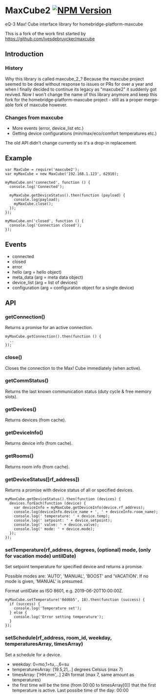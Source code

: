 # MaxCube2 [![NPM Version](https://img.shields.io/npm/v/maxcube2.svg)](https://www.npmjs.com/package/maxcube2)

eQ-3 Max! Cube interface library for homebridge-platform-maxcube

This is a fork of the work first started by https://github.com/ivesdebruycker/maxcube

## Introduction
### History
Why this library is called maxcube_2_? Because the maxcube project seemed to be dead without response to issues or PRs for over a year and when I finally decided to continue its legacy as "maxcube2" it suddenly got revived. Now I won't change the name of this library anymore and keep this fork for the homebridge-platform-maxcube project - still as a proper merge-able fork of maxcube however.

### Changes from maxcube
- More events (error, device_list etc.)
- Getting device configurations (min/max/eco/comfort temperatures etc.)

The old API didn't change currently so it's a drop-in replacement.

## Example
```
var MaxCube = require('maxcube2');
var myMaxCube = new MaxCube('192.168.1.123', 62910);

myMaxCube.on('connected', function () {
  console.log('Connected');

  myMaxCube.getDeviceStatus().then(function (payload) {
    console.log(payload);
    myMaxCube.close();
  });
});

myMaxCube.on('closed', function () {
  console.log('Connection closed');
});
```

## Events
* connected
* closed
* error
* hello (arg = hello object)
* meta_data (arg = meta data object)
* device_list (arg = list of devices)
* configuration (arg = configuration object for a single device)

## API
### getConnection()
Returns a promise for an active connection.
```
myMaxCube.getConnection().then(function () {
  ..
});
```
### close()
Closes the connection to the Max! Cube immediately (when active).
### getCommStatus()
Returns the last known communication status (duty cycle & free memory slots).
### getDevices()
Returns devices (from cache).
### getDeviceInfo()
Returns device info (from cache).
### getRooms()
Returns room info (from cache).
### getDeviceStatus([rf_address])
Returns a promise with device status of all or specified devices.
```
myMaxCube.getDeviceStatus().then(function (devices) {
  devices.forEach(function (device) {
    var deviceInfo = myMaxCube.getDeviceInfo(device.rf_address);
    console.log(deviceInfo.device_name + ', ' + deviceInfo.room_name);
    console.log(' temperature: ' + device.temp);
    console.log(' setpoint: ' + device.setpoint);
    console.log(' valve: ' + device.valve);
    console.log(' mode: ' + device.mode);
  });
});
```
### setTemperature(rf_address, degrees, (optional) mode, (only for vacation mode) untilDate)
Set setpoint temperature for specified device and returns a promise.

Possible modes are: 'AUTO', 'MANUAL', 'BOOST' and 'VACATION'. If no mode is given, 'MANUAL' is presumed.

Format untilDate as ISO 8601, e.g. 2019-06-20T10:00:00Z.
```
myMaxCube.setTemperature('0dd6b5', 18).then(function (success) {
  if (success) {
    console.log('Temperature set');
  } else {
    console.log('Error setting temperature');
  }
});
```

### setSchedule(rf_address, room_id, weekday, temperaturesArray, timesArray)
Set a schedule for a device.

- weekday:           0=mo,1=tu,..,6=su
- temperaturesArray: [19.5,21,..] degrees Celsius (max 7)
- timesArray:        ['HH:mm',..] 24h format (max 7, same amount as temperatures)
- the first time will be the time (from 00:00 to timesArray[0]) that the first temperature is active. Last possibe time of the day: 00:00
